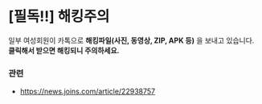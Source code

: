 # [필독!!] 해킹주의

일부 여성회원이 카톡으로 **해킹파일(사진, 동영상, ZIP, APK 등)** 을 보내고 있습니다.    
**클릭해서 받으면 해킹되니 주의하세요.**  

### 관련
  - <https://news.joins.com/article/22938757>
